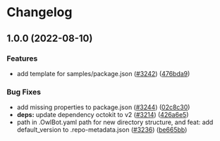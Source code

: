 # Changelog

## 1.0.0 (2022-08-10)


### Features

* add template for samples/package.json ([#3242](https://github.com/googleapis/google-cloud-node/issues/3242)) ([476bda9](https://github.com/googleapis/google-cloud-node/commit/476bda9b0561ab880748f4f4a0c40a5bac201e2b))


### Bug Fixes

* add missing properties to package.json ([#3244](https://github.com/googleapis/google-cloud-node/issues/3244)) ([02c8c30](https://github.com/googleapis/google-cloud-node/commit/02c8c30d1f058b81d6f644aa6a8f931c318f0818))
* **deps:** update dependency octokit to v2 ([#3214](https://github.com/googleapis/google-cloud-node/issues/3214)) ([426a6e5](https://github.com/googleapis/google-cloud-node/commit/426a6e5a133ffe79a145182925bf576390735382))
* path in .OwlBot.yaml path for new directory structure, and feat: add default_version to .repo-metadata.json ([#3236](https://github.com/googleapis/google-cloud-node/issues/3236)) ([be665bb](https://github.com/googleapis/google-cloud-node/commit/be665bbb451ebcbb25dddf738d19d3fb775670b7))
